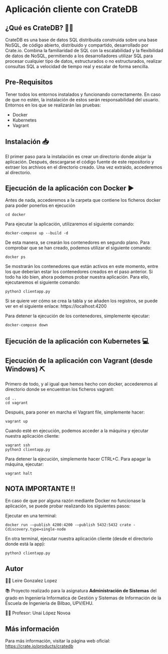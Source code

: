 # Aplicación cliente con CrateDB

## ¿Qué es CrateDB? :woman_shrugging:

CrateDB es una base de datos SQL distribuida construida sobre una 
base NoSQL, de código abierto, distribuido y compartido, desarrollado
por Crate.io. Combina la familiaridad de SQL con la escalabilidad y la
flexibilidad de datos de NoSQL, permitiendo a los desarrolladores 
utilizar SQL para procesar cualquier tipo de datos, estructurados o 
no estructurados, realizar consultas SQL a velocidad de tiempo real 
y escalar de forma sencilla. 

## Pre-Requisitos

Tener todos los entornos instalados y funcionando correctamente. En caso de que no estén,
la instalación de estos serán responsabilidad del usuario. Entornos en los que se
realizarán las pruebas:

- Docker
- Kubernetes
- Vagrant

## Instalación :inbox_tray:

El primer paso para la instalación es crear un directorio donde alojar la
aplicación. Después, descargarse el código fuente de este repositorio y extraer
los archivos en el directorio creado. Una vez extraido, accederemos al directorio.


## Ejecución de la aplicación con Docker :arrow_forward:

Antes de nada, accederemos a la carpeta que contiene los ficheros docker
para poder ponerlos en ejecución

    cd docker

Para ejecutar la aplicación, utilizaremos el siguiente comando:

    docker-compose up --build -d

De esta manera, se crearán los contenedores en segundo plano. Para comprobar que
se han creado, podemos utilizar el siguiente comando:

    docker ps

Se mostrarán los contenedores que están activos en este momento, entre los que
deberían estar los contenedores creados en el paso anterior. Si todo ha ido bien, ahora podemos probar nuestra aplicación. 
Para ello, ejecutaremos el siguiente comando:

    python3 clientapp.py

Si se quiere ver cómo se crea la tabla y se añaden los registros, se puede ver en el
siguiente enlace: https://localhost:4200

Para detener la ejecución de los contenedores, simplemente ejecutar:

    docker-compose down

## Ejecución de la aplicación con Kubernetes :computer:

## Ejecución de la aplicación con Vagrant (desde Windows) :pick: 

Primero de todo, y al igual que hemos hecho con docker, accederemos al directorio
donde se encuentran los ficheros vagrant:

    cd ..
    cd vagrant

Después, para poner en marcha el Vagrant file, simplemente hacer:

    vagrant up

Cuando esté en ejecución, podemos acceder a la máquina y ejecutar nuestra aplicación cliente:
    
    vagrant ssh
    python3 clientapp.py

Para detener la ejecución, simplemente hacer CTRL+C. Para apagar la máquina, ejecutar:

    vagrant halt


## NOTA IMPORTANTE :bangbang:

En caso de que por alguna razón mediante Docker no funcionase la aplicación,
se puede probar realizando los siguientes pasos:

Ejecutar en una terminal:

    docker run -–publish 4200:4200 -–publish 5432:5432 crate -Cdiscovery.type=single-node

En otra terminal, ejecutar nuestra aplicación cliente (desde el directorio donde está la app):
    
    python3 clientapp.py

## Autor

:woman_student: Leire Gonzalez Lopez


:books: Proyecto realizado para la asignatura **Administración de Sistemas** del grado en Ingeniería Informatica
de Gestión y Sistemas de Información de la Escuela de Ingeniería de Bilbao, UPV/EHU.

:man_teacher: Profesor: Unai López Novoa

## Más información

Para más información, visitar la página web oficial: https://crate.io/products/cratedb






